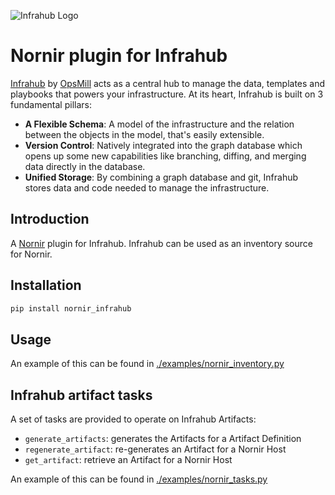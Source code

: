 <!-- markdownlint-disable -->
![Infrahub Logo](https://assets-global.website-files.com/657aff4a26dd8afbab24944b/657b0e0678f7fd35ce130776_Logo%20INFRAHUB.svg)
<!-- markdownlint-restore -->

# Nornir plugin for Infrahub

[Infrahub](https://github.com/opsmill/infrahub) by [OpsMill](https://opsmill.com) acts as a central hub to manage the data, templates and playbooks that powers your infrastructure. At its heart, Infrahub is built on 3 fundamental pillars:

- **A Flexible Schema**: A model of the infrastructure and the relation between the objects in the model, that's easily extensible.
- **Version Control**: Natively integrated into the graph database which opens up some new capabilities like branching, diffing, and merging data directly in the database.
- **Unified Storage**: By combining a graph database and git, Infrahub stores data and code needed to manage the infrastructure.

## Introduction

A [Nornir](https://github.com/nornir-automation/nornir) plugin for Infrahub. Infrahub can be used as an inventory source for Nornir.

## Installation

```bash
pip install nornir_infrahub
```

## Usage

An example of this can be found in [./examples/nornir_inventory.py](https://github.com/opsmill/nornir-infrahub/blob/stable/examples/nornir_inventory.py)

## Infrahub artifact tasks

A set of tasks are provided to operate on Infrahub Artifacts:

- `generate_artifacts`: generates the Artifacts for a Artifact Definition
- `regenerate_artifact`: re-generates an Artifact for a Nornir Host
- `get_artifact`: retrieve an Artifact for a Nornir Host

An example of this can be found in [./examples/nornir_tasks.py](https://github.com/opsmill/nornir-infrahub/blob/stable/examples/nornir_tasks.py)
